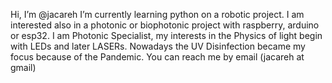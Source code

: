 Hi, I’m @jacareh
I’m currently learning python on a robotic project. I am interested also in a photonic or biophotonic project with raspberry, arduino or esp32. 
I am Photonic Specialist, my interests in the Physics of light begin with LEDs and later LASERs. Nowadays the UV Disinfection became my focus because of the Pandemic.
You can reach me by email (jacareh at gmail)  

<!---
jacareh/jacareh is a ✨ special ✨ repository because its `README.md` (this file) appears on your GitHub profile.
You can click the Preview link to take a look at your changes.
--->
